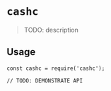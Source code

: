 # `cashc`

> TODO: description

## Usage

```
const cashc = require('cashc');

// TODO: DEMONSTRATE API
```
